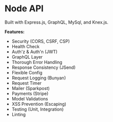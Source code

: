 # Node API

Built with Express.js, GraphQL, MySql, and Knex.js.

**Features:**

- Security (CORS, CSRF, CSP)
- Health Check
- Auth'z & Auth'n (JWT)
- GraphQL Layer
- Thorough Error Handling
- Response Consistency (JSend)
- Flexible Config
- Request Logging (Bunyan)
- Request Timer
- Mailer (Sparkpost)
- Payments (Stripe)
- Model Validations
- XSS Prevention (Escaping)
- Testing (Unit, Integration)
- Linting
